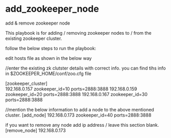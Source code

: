 # add_zookeeper_node
add &amp; remove zookeeper node


This playbook is for adding / removing zookeeper nodes to / from the existing zookeeper cluster.

follow the below steps to run the playbook:

edit hosts file as shown in the below way

//enter the existing zk clutster details with correct info. you can find tihs info in $ZOOKEEPER_HOME/conf/zoo.cfg file 

[zookeeper_cluster]  
192.168.0.157 zookeeper_id=10 ports=2888:3888
192.168.0.159 zookeeper_id=20 ports=2888:3888
192.168.0.167 zookeeper_id=30 ports=2888:3888

//mention the below information to add a node to the above mentioned cluster.
[add_node]
192.168.0.173 zookeeper_id=40 ports=2888:3888

if you want to remove any node add ip address / leave this section blank.
[remove_node]
192.168.0.173


